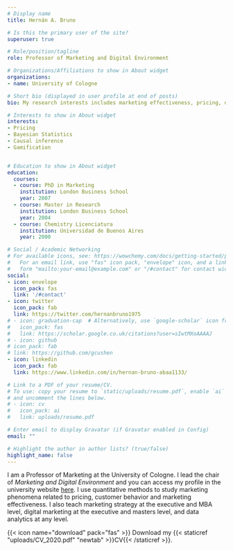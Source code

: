```yaml
---
# Display name
title: Hernán A. Bruno

# Is this the primary user of the site?
superuser: true

# Role/position/tagline
role: Professor of Marketing and Digital Environment

# Organizations/Affiliations to show in About widget
organizations:
- name: University of Cologne

# Short bio (displayed in user profile at end of posts)
bio: My research interests includes marketing effectiveness, pricing, digital advertising and e-commerce

# Interests to show in About widget
interests:
- Pricing
- Bayesian Statistics
- Causal inference
- Gamification


# Education to show in About widget
education:
  courses:
  - course: PhD in Marketing
    institution: London Business School
    year: 2007
  - course: Master in Research
    institution: London Business School
    year: 2004
  - course: Chemistry Licenciatura
    institution: Universidad de Buenos Aires
    year: 2000

# Social / Academic Networking
# For available icons, see: https://wowchemy.com/docs/getting-started/page-builder/#icons
#   For an email link, use "fas" icon pack, "envelope" icon, and a link in the
#   form "mailto:your-email@example.com" or "/#contact" for contact widget.
social:
- icon: envelope
  icon_pack: fas
  link: '/#contact'
- icon: twitter
  icon_pack: fab
  link: https://twitter.com/hernanbruno1975
# - icon: graduation-cap  # Alternatively, use `google-scholar` icon from `ai` icon pack
#   icon_pack: fas
#   link: https://scholar.google.co.uk/citations?user=sIwtMXoAAAAJ
# - icon: github
# icon_pack: fab
# link: https://github.com/gcushen
- icon: linkedin
  icon_pack: fab
  link: https://www.linkedin.com/in/hernan-bruno-abaa1133/

# Link to a PDF of your resume/CV.
# To use: copy your resume to `static/uploads/resume.pdf`, enable `ai` icons in `params.toml`, 
# and uncomment the lines below.
# - icon: cv
#   icon_pack: ai
#   link: uploads/resume.pdf

# Enter email to display Gravatar (if Gravatar enabled in Config)
email: ""

# Highlight the author in author lists? (true/false)
highlight_name: false
---
```


I am a Professor of Marketing at the University of Cologne. I lead the chair of _Marketing and Digital Environment_ and you can access my profile in the university website [here](https://marketing.uni-koeln.de/en/team/hernan-a-bruno). I use quantitative methods to study marketing phenomena related to pricing, customer behavior and marketing effectiveness. I also teach marketing strategy at the executive and MBA level, digital marketing at the executive and masters level, and data analytics at any level. 

{{< icon name="download" pack="fas" >}} Download my {{< staticref "uploads/CV_2020.pdf" "newtab" >}}CV{{< /staticref >}}.
